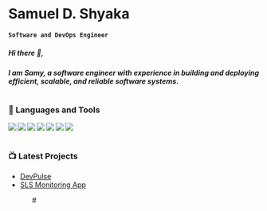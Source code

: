 # Samuel D. Shyaka 
**`Software and DevOps Engineer`**

##### Hi there 👋, 
##### I am Samy, a software engineer with experience in building and deploying efficient, scalable, and reliable software systems.

#

### 🧰 Languages and Tools
<img align="left" src="https://img.shields.io/badge/Java-5382a1?style=for-the-badge&logo=java&logoColor=faf9f8
" /> 
<img align="left" src="https://img.shields.io/badge/javascript-%23323330.svg?style=for-the-badge&logo=javascript&logoColor=%23F7DF1E" />
<img align="left" src="https://img.shields.io/badge/TypeScript-3178C6?style=for-the-badge&logo=typescript&logoColor=faf9f8
" />
<img  align="left" src="https://img.shields.io/badge/python-3670A0?style=for-the-badge&logo=python&logoColor=ffdd54"/>
<img align="left" src="https://img.shields.io/badge/c++-%2300599C.svg?style=for-the-badge&logo=c%2B%2B&logoColor=white"/>
<img align="left" src="https://img.shields.io/badge/html5-%23E34F26.svg?style=for-the-badge&logo=html5&logoColor=white" />
<img  src="https://img.shields.io/badge/css3-%231572B6.svg?style=for-the-badge&logo=css3&logoColor=white" />

#

### 📺 Latest Projects

<ul>
   <li><a href="https://devpulse.org/">DevPulse</a></li>
   <li><a href="https://app.slsenergy.io/">SLS Monitoring App</a></li>
<ul>
#

[website]: https://samyshyaka.com
